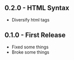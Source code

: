 ## 0.2.0 - HTML Syntax
* Diversify html tags

## 0.1.0 - First Release
* Fixed some things
* Broke some things
